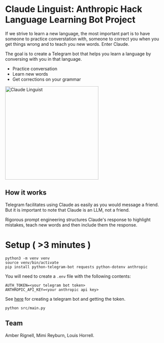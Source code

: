 # Claude Linguist: Anthropic Hack Language Learning Bot Project
If we strive to learn a new language, the most important part is to have someone to practice converstation with, someone to correct you when you get things wrong and to teach you new words. Enter Claude.

The goal is to create a Telegram bot that helps you learn a language by conversing with you in that language.

* Practice conversation 
* Learn new words
* Get corrections on your grammar

<img src="https://github.com/amberrignell/anthropic-hack-2023/assets/79009541/96051729-567d-4b7d-a759-9ebaad18aa0d" alt="Claude Linguist" width="300">

## How it works
Telegram facilitates using Claude as easily as you would message a friend. But it is important to note that Claude is an LLM, not a friend. 

Rigorous prompt engineering structures Claude's response to highlight mistakes, teach new words and then include them the response.

# Setup ( >3 minutes )
```
python3 -m venv venv
source venv/bin/activate
pip install python-telegram-bot requests python-dotenv anthropic
```

You will need to create a `.env` file with the following contents:
```
AUTH_TOKEN=<your telegram bot token>
ANTHROPIC_API_KEY=<your anthropic api key>
```

See [here](https://core.telegram.org/bots/features#creating-a-new-bot) for creating a telegram bot and getting the token.

```
python src/main.py
```
## Team
Amber Rignell, Mimi Reyburn, Louis Horrell.